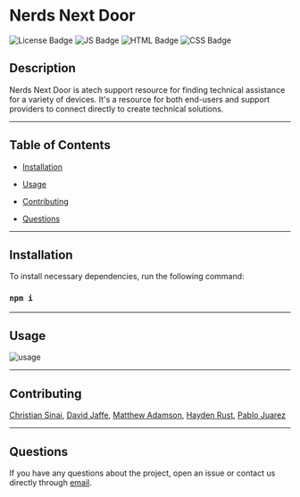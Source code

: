 
  # Nerds Next Door
  ![License Badge](https://img.shields.io/badge/License-MIT-blue) 
  ![JS Badge](https://img.shields.io/badge/JavaScript-51.3%25-yellow)
  ![HTML Badge](https://img.shields.io/badge/JavaScript-42.8%25-red)
  ![CSS Badge](https://img.shields.io/badge/CSS-5.9%25-purple)
  
  ## Description

  Nerds Next Door is atech support resource for finding technical assistance for a variety of devices. It's a resource for both end-users and support providers to connect directly to create technical solutions.


---
  ## Table of Contents
  
  * [Installation](#installastion)

  * [Usage](#usage)

  * [Contributing](#contributing)

  * [Questions](#questions)


---
  ## Installation

  To install necessary dependencies, run the following command:
  
  ### ```npm i```


---
  ## Usage
 
![usage](usageREADME.gif)


---  
  ## Contributing

  [Christian Sinai](https://github.com/HumbleKind), [David Jaffe](https://github.com/davidnjaffe), [Matthew Adamson](https://github.com/mx6), [Hayden Rust](https://github.com/haydenrust1), [Pablo Juarez](https://github.com/pabloivanjuarez)

  
---  
  ## Questions
  
  If you have any questions about the project, open an issue or contact us directly through  [email](mailto:weekdaypablo@gmail.com).

